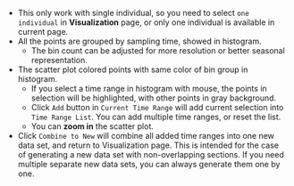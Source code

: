 - This only work with single individual, so you need to select `one individual` in **Visualization** page, or only one individual is available in current page.
- All the points are grouped by sampling time, showed in histogram.
    - The bin count can be adjusted for more resolution or better seasonal representation.
- The scatter plot colored points with same color of bin group in histogram.
    - If you select a time range in histogram with mouse, the points in selection will be highlighted, with other points in gray background.
    - Click `Add` button in `Current Time Range` will add current selection into `Time Range List`. You can add multiple time ranges, or reset the list.
    - You can **zoom in** the scatter plot.
- Click `Combine to New` will combine all added time ranges into one new data set, and return to Visualization page. This is intended for the case of generating a new data set with non-overlapping sections. If you need multiple separate new data sets, you can always generate them one by one.

